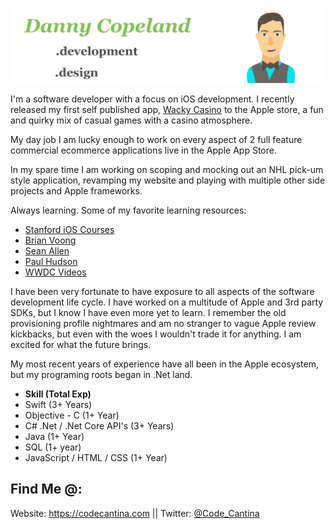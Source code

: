 
![minime](githubbanner2.png)

I'm a software developer with a focus on iOS development. I recently released my first self published app, [Wacky Casino](https://apps.apple.com/us/app/wacky-casino/id1556778552) to the Apple store, a fun and quirky mix of casual games with a casino atmosphere.

My day job I am lucky enough to work on every aspect of 2 full feature commercial ecommerce applications live in the Apple App Store.

In my spare time I am working on scoping and mocking out an NHL pick-um style application, revamping my website and playing with multiple other side projects and Apple frameworks. 

Always learning. Some of my favorite learning resources:
* [Stanford iOS Courses](https://www.youtube.com/playlist?list=PLpGHT1n4-mAsxuRxVPv7kj4-dQYoC3VVu)
* [Brian Voong](https://www.youtube.com/c/LetsBuildThatApp)
* [Sean Allen](https://www.youtube.com/c/SeanAllen) 
* [Paul Hudson](https://www.youtube.com/c/PaulHudson)
* [WWDC Videos](https://developer.apple.com/videos/)

I have been very fortunate to have exposure to all aspects of the software development life cycle. I have worked on a multitude of Apple and 3rd party SDKs, but I know I have even more yet to learn. I remember the old provisioning profile nightmares and am no stranger to vague Apple review kickbacks, but even with the woes I wouldn't trade it for anything. I am excited for what the future brings. 

My most recent years of experience have all been in the Apple ecosystem, but my programing roots began in .Net land.

* **Skill (Total Exp)**
* Swift (3+ Years)
* Objective - C (1+ Year)
* C# .Net / .Net Core API's (3+ Years)
* Java (1+ Year)
* SQL (1+ year)
* JavaScript / HTML / CSS (1+ Year)



## Find Me @:
Website: https://codecantina.com || Twitter: [@Code_Cantina](https://twitter.com/Code_Cantina)




